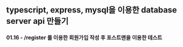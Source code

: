 ## typescript, express, mysql을 이용한 database server api 만들기

#### 01.16 - /register 를 이용한 회원가입 작성 후 포스트맨을 이용한 테스트
